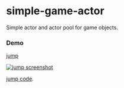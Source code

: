# simple-game-actor

Simple actor and actor pool for game objects.

### Demo

[jump](https://abagames.github.io/simple-game-actor/index.html?jump)

[![jump screenshot](https://abagames.github.io/simple-game-actor/jump.gif)](https://abagames.github.io/simple-game-actor/index.html?jump)

[jump code](https://github.com/abagames/simple-game-actor/blob/master/src/samples/jump.ts).
